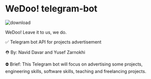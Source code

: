 # WeDoo! telegram-bot

![download](https://github.com/Yosef-zarnokhi/telegram-bot/assets/65274528/ae6d4466-b4a4-4d80-99ae-3abf9ec53b3c)

WeDoo! Leave it to us, we do.

✅ Telegram bot API for projects advertisement

⛑ By: Navid Davar and Yusef Zarnokhi

⛔ Brief: This Telegram bot will focus on advertising some projects, engineering skills, software skills, teaching and freelancing projects.
